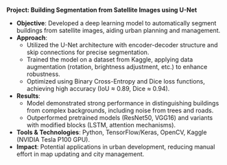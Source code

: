 **Project: Building Segmentation from Satellite Images using U-Net**  

- **Objective**: Developed a deep learning model to automatically segment buildings from satellite images, aiding urban planning and management.  
- **Approach**:  
  - Utilized the U-Net architecture with encoder-decoder structure and skip connections for precise segmentation.  
  - Trained the model on a dataset from Kaggle, applying data augmentation (rotation, brightness adjustment, etc.) to enhance robustness.  
  - Optimized using Binary Cross-Entropy and Dice loss functions, achieving high accuracy (IoU ≈ 0.89, Dice ≈ 0.94).  
- **Results**:  
  - Model demonstrated strong performance in distinguishing buildings from complex backgrounds, including noise from trees and roads.  
  - Outperformed pretrained models (ResNet50, VGG16) and variants with modified blocks (LSTM, attention mechanisms).  
- **Tools & Technologies**: Python, TensorFlow/Keras, OpenCV, Kaggle (NVIDIA Tesla P100 GPU).  
- **Impact**: Potential applications in urban development, reducing manual effort in map updating and city management.  
